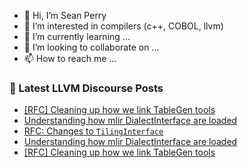 - 👋 Hi, I’m Sean Perry
- 👀 I’m interested in compilers (c++, COBOL, llvm)
- 🌱 I’m currently learning ...
- 💞️ I’m looking to collaborate on ...
- 📫 How to reach me ...

<!---
s66perry/s66perry is a ✨ special ✨ repository because its `README.md` (this file) appears on your GitHub profile.
You can click the Preview link to take a look at your changes.
--->
### 📕 Latest LLVM Discourse Posts

<!-- DISCOURSE-LLVM:START -->
- [[RFC] Cleaning up how we link TableGen tools](https://discourse.llvm.org/t/rfc-cleaning-up-how-we-link-tablegen-tools/66678#post_13)
- [Understanding how mlir DialectInterface are loaded](https://discourse.llvm.org/t/understanding-how-mlir-dialectinterface-are-loaded/66697#post_2)
- [RFC: Changes to `TilingInterface`](https://discourse.llvm.org/t/rfc-changes-to-tilinginterface/66649#post_10)
- [Understanding how mlir DialectInterface are loaded](https://discourse.llvm.org/t/understanding-how-mlir-dialectinterface-are-loaded/66697#post_1)
- [[RFC] Cleaning up how we link TableGen tools](https://discourse.llvm.org/t/rfc-cleaning-up-how-we-link-tablegen-tools/66678#post_12)
<!-- DISCOURSE-LLVM:END -->
